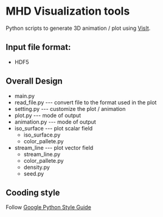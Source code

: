 # MHD Visualization tools 

Python scripts to generate 3D animation / plot using [VisIt](https://visit-dav.github.io/visit-website/index.html).


## Input file format:
- HDF5

## Overall Design
- main.py
- read_file.py  --- convert file to the format used in the plot
- setting.py   --- customize the plot / animation
- plot.py --- mode of output
- animation.py --- mode of output
- iso_surface --- plot scalar field
  - iso_surface.py
  - color_pallete.py
- stream_line --- plot vector field
  - stream_line.py
  - color_pallete.py
  - density.py
  - seed.py

## Cooding style
Follow [Google Python Style Guide](https://google.github.io/styleguide/pyguide.html)
